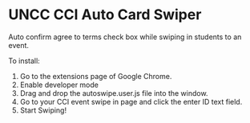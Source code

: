 # UNCC CCI Auto Card Swiper
Auto confirm agree to terms check box while swiping in students to an event.

To install:

1. Go to the extensions page of Google Chrome.
2. Enable developer mode
3. Drag and drop the autoswipe.user.js file into the window.
4. Go to your CCI event swipe in page and click the enter ID text field.
5. Start Swiping!
